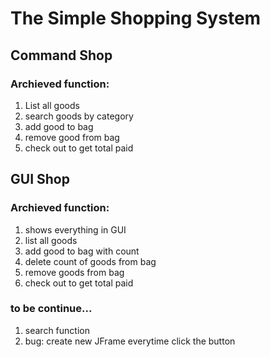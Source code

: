 # The Simple Shopping System

## Command Shop
###  Archieved function:

1. List all goods
2. search goods by category
3. add good to bag
4. remove good from bag
5. check out to get total paid

## GUI Shop
###  Archieved function:

1. shows everything in GUI
2. list all goods
3. add good to bag with count
4. delete count of goods from bag
5. remove goods from bag
6. check out to get total paid

### to be continue...
1. search function
2. bug: create new JFrame everytime click the button